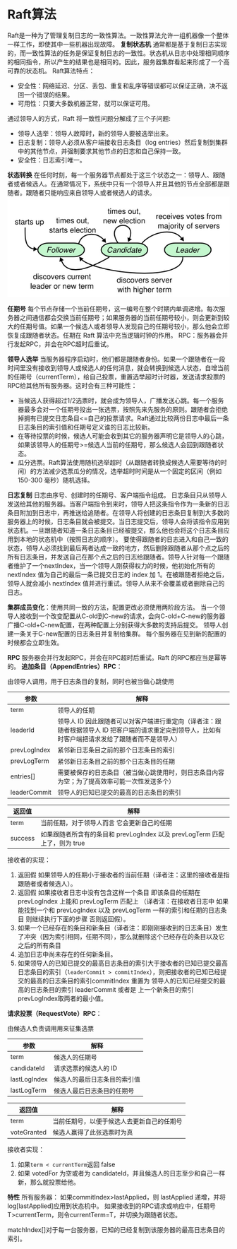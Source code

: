 # Raft算法
Raft是一种为了管理复制日志的一致性算法。一致性算法允许一组机器像一个整体一样工作，即使其中一些机器出现故障。
**复制状态机** 通常都是基于复制日志实现的，而一致性算法的任务是保证复制日志的一致性。状态机从日志中处理相同顺序的相同指令，所以产生的结果也是相同的。因此，服务器集群看起来形成了一个高可靠的状态机。
Raft算法特点：
* 安全性：网络延迟、分区、丢包、重复和乱序等错误都可以保证正确，决不返回一个错误的结果。
* 可用性：只要大多数机器正常，就可以保证可用。

通过领导人的方式，Raft 将一致性问题分解成了三个子问题:
* 领导人选举：领导人故障时，新的领导人要被选举出来。
* 日志复制：领导人必须从客户端接收日志条目（log entries）然后复制到集群中的其他节点，并强制要求其他节点的日志和自己保持一致。
* 安全性：日志索引唯一。

**状态转换** 在任何时刻，每一个服务器节点都处于这三个状态之一：领导人、跟随者或者候选人。在通常情况下，系统中只有一个领导人并且其他的节点全部都是跟随者。跟随者只能响应来自领导人或者候选人的请求。
![](../images/跟随者、候选人、领导者状态切换示意.png)

**任期号** 每个节点存储一个当前任期号，这一编号在整个时期内单调递增。每次服务器之间通信都会交换当前任期号；如果服务器的当前任期号较小，则会更新到较大的任期号值。如果一个候选人或者领导人发现自己的任期号较小，那么他会立即恢复成跟随者状态。任期在 Raft 算法中充当逻辑时钟的作用。
RPC：服务器会并行发起RPC，并会在RPC超时后重试。

**领导人选举**
当服务器程序启动时，他们都是跟随者身份。如果一个跟随者在一段时间里没有接收到领导人或候选人的任何消息，就会转换到候选人状态，自增当前的任期号（currentTerm），给自己投票，重置选举超时计时器，发送请求投票的RPC给其他所有服务器。这时会有三种可能性：
* 当候选人获得超过1/2选票时，就会成为领导人，广播发送心跳。每一个服务器最多会对一个任期号投出一张选票，按照先来先服务的原则。跟随者会拒绝掉拥有已提交日志条目<=自己的投票请求。Raft通过比较两份日志中最后一条日志条目的索引值和任期号定义谁的日志比较新。
* 在等待投票的时候，候选人可能会收到其它的服务器声明它是领导人的心跳，如果该领导人的任期号>=候选人当前的任期号，那么候选人会回到跟随者状态。
* 瓜分选票。Raft算法使用随机选举超时（从跟随者转换成候选人需要等待的时间）的方法减少选票瓜分的情况，选举超时时间是从一个固定的区间（例如 150-300 毫秒）随机选择。

**日志复制**
日志由序号、创建时的任期号、客户端指令组成。
日志条目只从领导人发送给其他的服务器。当客户端指令到来时，领导人把这条指令作为一条新的日志条目附加到日志中，再推送给追随者。在领导人将创建的日志条目复制到大多数的服务器上的时候，日志条目就会被提交。当日志提交后，领导人会将该指令应用到状态机。一旦跟随者知道一条日志条目已经被提交，那么他也会将这个日志条目应用到本地的状态机中（按照日志的顺序）。
要使得跟随者的日志进入和自己一致的状态，领导人必须找到最后两者达成一致的地方，然后删除跟随者从那个点之后的所有日志条目，并发送自己在那个点之后的日志给跟随者。领导人针对每一个跟随者维护了一个nextIndex，当一个领导人刚获得权力的时候，他初始化所有的 nextIndex 值为自己的最后一条已提交日志的 index 加 1。在被跟随者拒绝之后，领导人就会减小 nextIndex 值并进行重试。领导人从来不会覆盖或者删除自己的日志。

**集群成员变化**：使用共同一致的方法，配置更改必须使用两阶段方法。
当一个领导人接收到一个改变配置从C-old到C-new的请求，会向C-old+C-new的服务器广播C-old+C-new配置，在两种配置上分别获得大多数的支持后提交。
领导人创建一条关于C-new配置的日志条目并复制给集群。
每个服务器在见到新的配置的时候都会立即生效。

**RPC**
服务器会并行发起RPC，并会在RPC超时后重试。Raft 的RPC都应当是幂等的。
**追加条目（AppendEntries）RPC**：

由领导人调用，用于日志条目的复制，同时也被当做心跳使用

| 参数 | 解释 |
| --- | --- |
| term | 领导人的任期 |
| leaderId | 领导人 ID 因此跟随者可以对客户端进行重定向（译者注：跟随者根据领导人 ID 把客户端的请求重定向到领导人，比如有时客户端把请求发给了跟随者而不是领导人） |
| prevLogIndex | 紧邻新日志条目之前的那个日志条目的索引 |
| prevLogTerm | 紧邻新日志条目之前的那个日志条目的任期 |
| entries\[\] | 需要被保存的日志条目（被当做心跳使用时，则日志条目内容为空；为了提高效率可能一次性发送多个） |
| leaderCommit | 领导人的已知已提交的最高的日志条目的索引 |

| 返回值 | 解释 |
| --- | --- |
| term | 当前任期，对于领导人而言 它会更新自己的任期 |
| success | 如果跟随者所含有的条目和 prevLogIndex 以及 prevLogTerm 匹配上了，则为 true |

接收者的实现：

1.  返回假 如果领导人的任期小于接收者的当前任期（译者注：这里的接收者是指跟随者或者候选人）。
2.  返回假 如果接收者日志中没有包含这样一个条目 即该条目的任期在 prevLogIndex 上能和 prevLogTerm 匹配上 （译者注：在接收者日志中 如果能找到一个和 prevLogIndex 以及 prevLogTerm 一样的索引和任期的日志条目 则继续执行下面的步骤 否则返回假）。
3.  如果一个已经存在的条目和新条目（译者注：即刚刚接收到的日志条目）发生了冲突（因为索引相同，任期不同），那么就删除这个已经存在的条目以及它之后的所有条目
4.  追加日志中尚未存在的任何新条目。
5.  如果领导人的已知已提交的最高日志条目的索引大于接收者的已知已提交最高日志条目的索引（`leaderCommit > commitIndex`），则把接收者的已知已经提交的最高的日志条目的索引commitIndex 重置为 领导人的已知已经提交的最高的日志条目的索引 leaderCommit 或者是 上一个新条目的索引 prevLogIndex取两者的最小值。

**请求投票（RequestVote）RPC**：

由候选人负责调用用来征集选票

| 参数 | 解释 |
| --- | --- |
| term | 候选人的任期号 |
| candidateId | 请求选票的候选人的 ID |
| lastLogIndex | 候选人的最后日志条目的索引值 |
| lastLogTerm | 候选人最后日志条目的任期号 |

| 返回值 | 解释 |
| --- | --- |
| term | 当前任期号，以便于候选人去更新自己的任期号 |
| voteGranted | 候选人赢得了此张选票时为真 |

接收者实现：

1.  如果`term < currentTerm`返回 false 
2.  如果 votedFor 为空或者为 candidateId，并且候选人的日志至少和自己一样新，那么就投票给他。

**特性**
所有服务器：
如果commitIndex>lastApplied，则 lastApplied 递增，并将log[lastApplied]应用到状态机中。
如果接收到的RPC请求或响应中，任期号T>currentTerm，则令currentTerm=T，并切换为跟随者状态。

matchIndex[]对于每一台服务器，已知的已经复制到该服务器的最高日志条目的索引。

